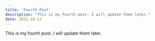 ```yaml
---
title: 'Fourth Post'
description: "This is my fourth post. I will update them later."
date: 2022-10-12
---
```


This is my fourth post. I will update them later.
